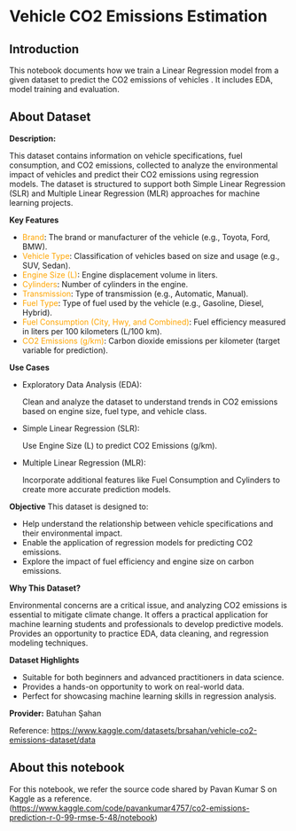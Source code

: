 # Vehicle CO2 Emissions Estimation

## Introduction

This notebook documents how we train a Linear Regression model from a given dataset to predict the CO2 emissions of vehicles . It includes EDA, model training and evaluation.

## About Dataset

**Description:**

This dataset contains information on vehicle specifications, fuel consumption, and CO2 emissions, collected to analyze the environmental impact of vehicles and predict their CO2 emissions using regression models. The dataset is structured to support both Simple Linear Regression (SLR) and Multiple Linear Regression (MLR) approaches for machine learning projects.

**Key Features**
- <font color =orange>Brand</font>: The brand or manufacturer of the vehicle (e.g., Toyota, Ford, BMW).
- <font color =orange>Vehicle Type</font>: Classification of vehicles based on size and usage (e.g., SUV, Sedan).
- <font color =orange>Engine Size (L)</font>: Engine displacement volume in liters.
- <font color =orange>Cylinders</font>: Number of cylinders in the engine.
- <font color =orange>Transmission</font>: Type of transmission (e.g., Automatic, Manual).
- <font color =orange>Fuel Type</font>: Type of fuel used by the vehicle (e.g., Gasoline, Diesel, Hybrid).
- <font color =orange>Fuel Consumption (City, Hwy, and Combined)</font>: Fuel efficiency measured in liters per 100 kilometers (L/100 km).
- <font color =orange>CO2 Emissions (g/km)</font>: Carbon dioxide emissions per kilometer (target variable for prediction).

**Use Cases**
- Exploratory Data Analysis (EDA):
  
  Clean and analyze the dataset to understand trends in CO2 emissions based on engine size, fuel type, and vehicle class.

- Simple Linear Regression (SLR):

  Use Engine Size (L) to predict CO2 Emissions (g/km).

- Multiple Linear Regression (MLR):

  Incorporate additional features like Fuel Consumption and Cylinders to create more accurate prediction models.

**Objective**
This dataset is designed to:

 - Help understand the relationship between vehicle specifications and their environmental impact.
 - Enable the application of regression models for predicting CO2 emissions.
 - Explore the impact of fuel efficiency and engine size on carbon emissions.

**Why This Dataset?**

Environmental concerns are a critical issue, and analyzing CO2 emissions is essential to mitigate climate change. It offers a practical application for machine learning students and professionals to develop predictive models. Provides an opportunity to practice EDA, data cleaning, and regression modeling techniques.

**Dataset Highlights**
- Suitable for both beginners and advanced practitioners in data science.
- Provides a hands-on opportunity to work on real-world data.
- Perfect for showcasing machine learning skills in regression analysis.

**Provider:** Batuhan Şahan

Reference: https://www.kaggle.com/datasets/brsahan/vehicle-co2-emissions-dataset/data


## About this notebook

For this notebook, we refer the source code shared by Pavan Kumar S on Kaggle as a reference.
(https://www.kaggle.com/code/pavankumar4757/co2-emissions-prediction-r-0-99-rmse-5-48/notebook)
